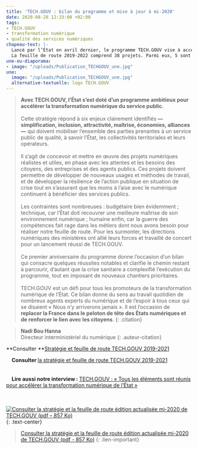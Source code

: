 ```yaml
---
title: 'TECH.GOUV : bilan du programme et mise à jour à mi-2020'
date: 2020-08-28 12:33:00 +02:00
tags:
- TECH.GOUV
- transformation numérique
- qualité des services numériques
chapeau-text: |-
  Lancé par l’État en avril dernier, le programme TECH.GOUV vise à accélérer la transformation numérique du service public. ????
  La feuille de route 2019-2022 comprend 38 projets. Parmi eux, 5 sont désormais achevés et 3 nouveaux font leur entrée en 2020.
une-ou-diaporama:
- image: "/uploads/Publication_TECHGOUV_une.jpg"
une:
  image: "/uploads/Publication_TECHGOUV_une.jpg"
  alternative-textuelle: logo TECH.GOUV
---
```


> **Avec TECH.GOUV, l’État s’est doté d’un programme ambitieux pour accélérer la transformation numérique du service public.**
> <br>
> <br>
> Cette stratégie répond à six enjeux clairement identifiés **— simplification, inclusion, attractivité, maîtrise, économies, alliances —** qui doivent mobiliser l’ensemble des parties prenantes à un service public de qualité, à savoir l’État, les collectivités territoriales et leurs opérateurs.
> <br>
> <br>
> Il s’agit de concevoir et mettre en œuvre des projets numériques réalistes et utiles, en phase avec les attentes et les besoins des citoyens, des entreprises et des agents publics. Ces projets doivent permettre de développer de nouveaux usages et méthodes de travail, et de développer la résilience de l’action publique en situation de crise tout en s’assurant que les moins à l’aise avec le numérique continuent à bénéficier des services publics.
> <br>
> <br>
> Les contraintes sont nombreuses : budgétaire bien évidemment ; technique, car l’État doit recouvrer une meilleure maîtrise de son environnement numérique ; humaine enfin, car la guerre des compétences fait rage dans les métiers dont nous avons besoin pour réaliser notre feuille de route. Pour les surmonter, les directions numériques des ministères ont allié leurs forces et travaillé de concert pour un lancement réussi de TECH.GOUV.
> <br>
> <br>
> Ce premier anniversaire du programme donne l’occasion d’un bilan qui consacre quelques réussites notables et clarifie le chemin restant à parcourir, d’autant que la crise sanitaire a complexifié l’exécution du programme, tout en imposant de nouveaux chantiers prioritaires.
> <br>
> <br>
> TECH.GOUV est un défi pour tous les promoteurs de la transformation numérique de l’État. Ce bilan donne du sens au travail quotidien de nombreux agents experts du numérique et de l’espoir à tous ceux qui se disaient « Nous n’y arriverons jamais ». Il est l’occasion de **replacer la France dans le peloton de tête des États numériques et de renforcer le lien avec les citoyens**.
{: .citation}

> **Nadi Bou Hanna**
> <br>Directeur interministériel du numérique
{: .auteur-citation}

**Consulter **[Stratégie et feuille de route TECH.GOUV 2019-2021](https://www.numerique.gouv.fr/publications/tech-gouv-strategie-et-feuille-de-route-2019-2021/)
<div style="text-indent: 15px;"><b>Consulter </b><a href="/publications/tech-gouv-strategie-et-feuille-de-route-2019-2021/">la stratégie et feuille de route TECH.GOUV 2019-2021</a></div>
<br>
<br>

<div style="text-indent: 15px;"><b>Lire aussi notre interview : </b><a href="/actualites/tech-gouv-interview-nadi-bou-hanna/">TECH.GOUV : « Tous les éléments sont réunis pour accélérer la transformation numérique de l’État »</a></div>
<br>
<br>

[![Consulter la stratégie et la feuille de route édition actualisée mi-2020 de TECH.GOUV (pdf – 857 Ko)](/uploads/capture-plaquette-TECH-couv.png)](/uploads/20200827_Plaquette_Techgouv_DINUM.pdf "Consulter la stratégie et la feuille de route édition actualisée mi-2020 de TECH.GOUV (pdf – 857 Ko)")
{: .text-center}
> [Consulter la stratégie et la feuille de route édition actualisée mi-2020 de TECH.GOUV (pdf - 857&nbsp;Ko)](/uploads/20200827_Plaquette_Techgouv_DINUM.pdf)
{: .lien-important}

<br>